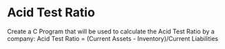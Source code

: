 # Acid Test Ratio
Create a C Program that will be used to calculate the Acid Test Ratio by a company:
Acid Test Ratio = (Current Assets - Inventory)/Current Liabilities
